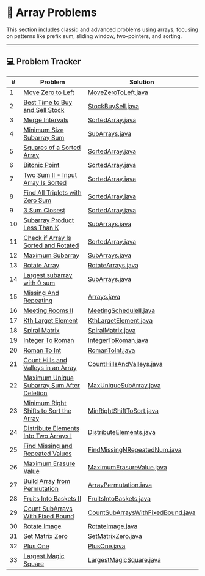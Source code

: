# 🧮 Array Problems

This section includes classic and advanced problems using arrays, focusing on patterns like prefix sum, sliding window,
two-pointers, and sorting.

---

## 💻 Problem Tracker

| #  | Problem                                                                                                                 | Solution                                                                 |
|----|-------------------------------------------------------------------------------------------------------------------------|--------------------------------------------------------------------------|
| 1  | [Move Zero to Left](https://www.geeksforgeeks.org/move-all-zeros-to-front-of-array/)                                    | [MoveZeroToLeft.java](./MoveZeroToLeft.java)                             |
| 2  | [Best Time to Buy and Sell Stock](https://leetcode.com/problems/best-time-to-buy-and-sell-stock/description/)           | [StockBuySell.java](./StockBuySell.java)                                 |
| 3  | [Merge Intervals](https://leetcode.com/problems/merge-intervals/description/)                                           | [SortedArray.java](./SortedArray.java)                                   |
| 4  | [Minimum Size Subarray Sum](https://leetcode.com/problems/minimum-size-subarray-sum/description/)                       | [SubArrays.java](./SubArrays.java)                                       |
| 5  | [Squares of a Sorted Array](https://leetcode.com/problems/squares-of-a-sorted-array/description/)                       | [SortedArray.java](./SortedArray.java)                                   |
| 6  | [Bitonic Point](https://www.geeksforgeeks.org/problems/maximum-value-in-a-bitonic-array3001/1)                          | [SortedArray.java](./SortedArray.java)                                   |
| 7  | [Two Sum II - Input Array Is Sorted](https://leetcode.com/problems/two-sum-ii-input-array-is-sorted/description/)       | [SortedArray.java](./SortedArray.java)                                   |
| 8  | [Find All Triplets with Zero Sum](https://www.geeksforgeeks.org/problems/find-all-triplets-with-zero-sum/1)             | [SortedArray.java](./SortedArray.java)                                   |
| 9  | [3 Sum Closest](https://www.geeksforgeeks.org/problems/3-sum-closest/1)                                                 | [SortedArray.java](./SortedArray.java)                                   |
| 10 | [Subarray Product Less Than K](https://leetcode.com/problems/subarray-product-less-than-k/description/)                 | [SubArrays.java](./SubArrays.java)                                       |
| 11 | [Check if Array Is Sorted and Rotated](https://leetcode.com/problems/check-if-array-is-sorted-and-rotated/description/) | [SortedArray.java](./SortedArray.java)                                   |
| 12 | [Maximum Subarray](https://leetcode.com/problems/maximum-subarray/)                                                     | [SubArrays.java](./SubArrays.java)                                       |
| 13 | [Rotate Array](https://leetcode.com/problems/rotate-array/)                                                             | [RotateArrays.java](./RotateArrays.java)                                 |
| 14 | [Largest subarray with 0 sum](https://www.geeksforgeeks.org/problems/largest-subarray-with-0-sum/1)                     | [SubArrays.java](./SubArrays.java)                                       |
| 15 | [Missing And Repeating](https://www.geeksforgeeks.org/problems/find-missing-and-repeating2512/1)                        | [Arrays.java](./SubArrays.java)                                          |
| 16 | [Meeting Rooms II](https://neetcode.io/problems/meeting-schedule-ii)                                                    | [MeetingScheduleII.java](./MeetingScheduleII.java)                       |
| 17 | [Kth Larget Element](https://leetcode.com/problems/kth-largest-element-in-an-array/)                                    | [KthLargetElement.java](./KthLargetElement.java)                         |
| 18 | [Spiral Matrix](https://leetcode.com/problems/spiral-matrix/)                                                           | [SpiralMatrix.java](./SpiralMatrix.java)                                 |
| 19 | [Integer To Roman](https://leetcode.com/problems/integer-to-roman/)                                                     | [IntegerToRoman.java](./IntegerToRoman.java)                             |
| 20 | [Roman To Int](https://leetcode.com/problems/roman-to-integer/)                                                         | [RomanToInt.java](/RomanToInt.java)                                      |
| 21 | [Count Hills and Valleys in an Array](https://leetcode.com/problems/count-hills-and-valleys-in-an-array)                | [CountHillsAndValleys.java](./CountHillsAndValleys.java)                 |
| 22 | [Maximum Unique Subarray Sum After Deletion](https://leetcode.com/problems/maximum-unique-subarray-sum-after-deletion/) | [MaxUniqueSubArray.java](./MaxUniqueSubArray.java)                       |
| 23 | [Minimum Right Shifts to Sort the Array](https://leetcode.com/problems/minimum-right-shifts-to-sort-the-array/)         | [MinRightShiftToSort.java](./MinRightShiftToSort.java)                   |
| 24 | [Distribute Elements Into Two Arrays I](https://leetcode.com/problems/distribute-elements-into-two-arrays-i/)           | [DistributeElements.java](./DistributeElements.java)                     |
| 25 | [Find Missing and Repeated Values](https://leetcode.com/problems/find-missing-and-repeated-values/)                     | [FindMissingNRepeatedNum.java](./FindMissingNRepeatedNum.java)           |
| 26 | [Maximum Erasure Value](https://leetcode.com/problems/maximum-erasure-value/)                                           | [MaximumErasureValue.java](./MaximumErasureValue.java)                   |
| 27 | [Build Array from Permutation](https://leetcode.com/problems/build-array-from-permutation/)                             | [ArrayPermutation.java](./ArrayPermutation.java)                         |
| 28 | [Fruits Into Baskets II](https://leetcode.com/problems/fruits-into-baskets-ii/)                                         | [FruitsIntoBaskets.java](./FruitsIntoBaskets.java)                       |
| 29 | [Count SubArrays With Fixed Bound](https://leetcode.com/problems/count-subarrays-with-fixed-bounds/)                    | [CountSubArraysWithFixedBound.java](./CountSubArraysWithFixedBound.java) |
| 30 | [Rotate Image](https://leetcode.com/problems/rotate-image/)                                                             | [RotateImage.java](./RotateImage.java)                                   |
| 31 | [Set Matrix Zero](https://leetcode.com/problems/set-matrix-zeroes/)                                                     | [SetMatrixZero.java](./SetMatrixZero.java)                               |
| 32 | [Plus One](https://leetcode.com/problems/plus-one/)                                                                     | [PlusOne.java](./PlusOne.java)                                           |
| 33 | [Largest Magic Square](https://leetcode.com/problems/largest-magic-square/)                                             | [LargestMagicSquare.java](./LargestMagicSquare.java)                     |